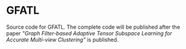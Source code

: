 # GFATL
Source code for GFATL.
The complete code will be published after the paper *"Graph Filter-based Adaptive Tensor Subspace Learning for Accurate Multi-view Clustering"* is published.
